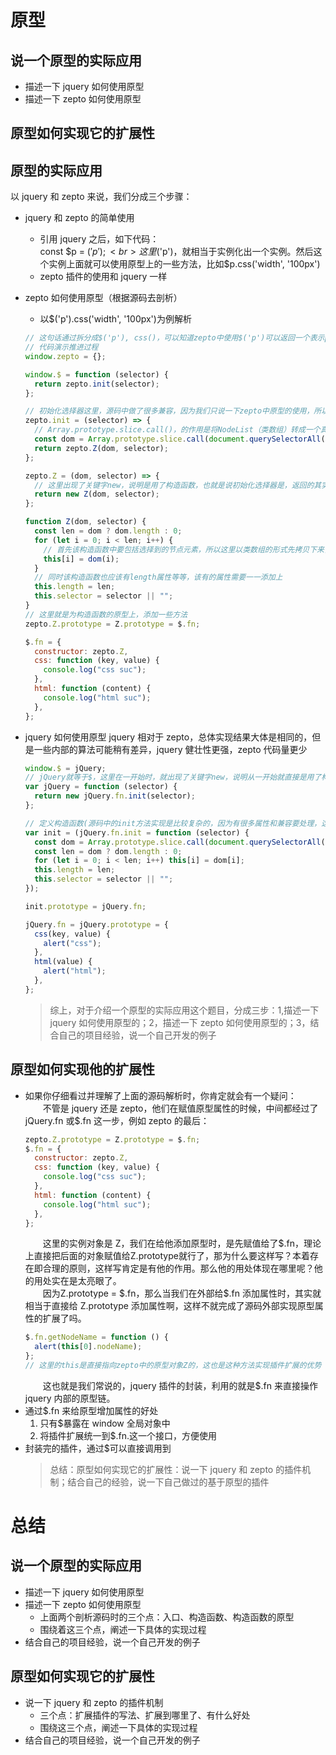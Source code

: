 # 原型

## 说一个原型的实际应用

- 描述一下 jquery 如何使用原型
- 描述一下 zepto 如何使用原型

## 原型如何实现它的扩展性

## 原型的实际应用

以 jquery 和 zepto 来说，我们分成三个步骤：

- jquery 和 zepto 的简单使用
  - 引用 jquery 之后，如下代码：<br>
    const $p = $('p'); <br>
    这里$('p')，就相当于实例化出一个实例。然后这个实例上面就可以使用原型上的一些方法，比如$p.css('width', '100px')
  - zepto 插件的使用和 jquery 一样
- zepto 如何使用原型（根据源码去剖析）

  - 以\$('p').css('width', '100px')为例解析

  ```js
  // 这句话通过拆分成$('p'), css()，可以知道zepto中使用$('p')可以返回一个表示p节点的实例对象，该对象下封装好了很多方法，比如css()方法
  // 代码演示推进过程
  window.zepto = {};

  window.$ = function (selector) {
    return zepto.init(selector);
  };

  // 初始化选择器这里，源码中做了很多兼容，因为我们只说一下zepto中原型的使用，所以对这部分实现进行了弱化
  zepto.init = (selector) => {
    // Array.prototype.slice.call()，的作用是将NodeList（类数组）转成一个真实的数组
    const dom = Array.prototype.slice.call(document.querySelectorAll(selector));
    return zepto.Z(dom, selector);
  };

  zepto.Z = (dom, selector) => {
    // 这里出现了关键字new，说明是用了构造函数，也就是说初始化选择器是，返回的其实就是Z这个构造函数
    return new Z(dom, selector);
  };

  function Z(dom, selector) {
    const len = dom ? dom.length : 0;
    for (let i = 0; i < len; i++) {
      // 首先该构造函数中要包括选择到的节点元素，所以这里以类数组的形式先拷贝下来，这样$('p')[0]就代表获取到的第一个dom元素了
      this[i] = dom(i);
    }
    // 同时该构造函数也应该有length属性等等，该有的属性需要一一添加上
    this.length = len;
    this.selector = selector || "";
  }
  // 这里就是为构造函数的原型上，添加一些方法
  zepto.Z.prototype = Z.prototype = $.fn;

  $.fn = {
    constructor: zepto.Z,
    css: function (key, value) {
      console.log("css suc");
    },
    html: function (content) {
      console.log("html suc");
    },
  };
  ```

- jquery 如何使用原型
  jquery 相对于 zepto，总体实现结果大体是相同的，但是一些内部的算法可能稍有差异，jquery 健壮性更强，zepto 代码量更少

  ```js
  window.$ = jQuery;
  // jQuery就等于$，这里在一开始时，就出现了关键字new，说明从一开始就直接是用了构造函数
  var jQuery = function (selector) {
    return new jQuery.fn.init(selector);
  };

  // 定义构造函数(源码中的init方法实现是比较复杂的，因为有很多属性和兼容要处理，这里是针对原型的实现而做了弱化)
  var init = (jQuery.fn.init = function (selector) {
    const dom = Array.prototype.slice.call(document.querySelectorAll(selector));
    const len = dom ? dom.length : 0;
    for (let i = 0; i < len; i++) this[i] = dom[i];
    this.length = len;
    this.selector = selector || "";
  });

  init.prototype = jQuery.fn;

  jQuery.fn = jQuery.prototype = {
    css(key, value) {
      alert("css");
    },
    html(value) {
      alert("html");
    },
  };
  ```

  > 综上，对于介绍一个原型的实际应用这个题目，分成三步：1,描述一下 jquery 如何使用原型的；2，描述一下 zepto 如何使用原型的；3，结合自己的项目经验，说一个自己开发的例子

## 原型如何实现他的扩展性

- 如果你仔细看过并理解了上面的源码解析时，你肯定就会有一个疑问：<br>
  &emsp;&emsp;不管是 jquery 还是 zepto，他们在赋值原型属性的时候，中间都经过了 jQuery.fn 或\$.fn 这一步，例如 zepto 的最后：
  ```js
  zepto.Z.prototype = Z.prototype = $.fn;
  $.fn = {
    constructor: zepto.Z,
    css: function (key, value) {
      console.log("css suc");
    },
    html: function (content) {
      console.log("html suc");
    },
  };
  ```
  &emsp;&emsp;这里的实例对象是 Z，我们在给他添加原型时，是先赋值给了$.fn，理论上直接把后面的对象赋值给Z.prototype就行了，那为什么要这样写？本着存在即合理的原则，这样写肯定是有他的作用。那么他的用处体现在哪里呢？他的用处实在是太亮眼了。<br>
  &emsp;&emsp;因为Z.prototype = $.fn，那么当我们在外部给\$.fn 添加属性时，其实就相当于直接给 Z.prototype 添加属性啊，这样不就完成了源码外部实现原型属性的扩展了吗。<br>
  ```js
  $.fn.getNodeName = function () {
    alert(this[0].nodeName);
  };
  // 这里的this是直接指向zepto中的原型对象Z的，这也是这种方法实现插件扩展的优势
  ```
  &emsp;&emsp;这也就是我们常说的，jquery 插件的封装，利用的就是\$.fn 来直接操作 jquery 内部的原型链。
- 通过\$.fn 来给原型增加属性的好处
  1. 只有\$暴露在 window 全局对象中
  2. 将插件扩展统一到\$.fn.这一个接口，方便使用
- 封装完的插件，通过\$可以直接调用到
  > 总结：原型如何实现它的扩展性：说一下 jquery 和 zepto 的插件机制；结合自己的经验，说一下自己做过的基于原型的插件

# 总结

## 说一个原型的实际应用

- 描述一下 jquery 如何使用原型
- 描述一下 zepto 如何使用原型
  - 上面两个剖析源码时的三个点：入口、构造函数、构造函数的原型
  - 围绕着这三个点，阐述一下具体的实现过程
- 结合自己的项目经验，说一个自己开发的例子

## 原型如何实现它的扩展性

- 说一下 jquery 和 zepto 的插件机制
  - 三个点：扩展插件的写法、扩展到哪里了、有什么好处
  - 围绕这三个点，阐述一下具体的实现过程
- 结合自己的项目经验，说一个自己开发的例子
